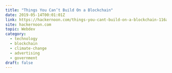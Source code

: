```yaml
---
title: "Things You Can’t Build On a Blockchain"
date: 2019-05-14T00:01:01Z
link: https://hackernoon.com/things-you-cant-build-on-a-blockchain-116a6926ffdf?source=rss----3a8144eabfe3---4&utm_medium=RSS&utm_source=hune
site: hackernoon.com
topic: Webdev
category:
  - technology
  - blockchain
  - climate-change
  - advertising
  - government
draft: false
---
```

